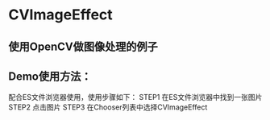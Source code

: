 #  CVImageEffect
## 使用OpenCV做图像处理的例子

## Demo使用方法：
   配合ES文件浏览器使用，使用步骤如下：
   STEP1 在ES文件浏览器中找到一张图片
   STEP2 点击图片
   STEP3 在Chooser列表中选择CVImageEffect